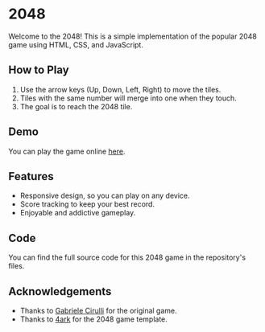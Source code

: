 # 2048

Welcome to the 2048! This is a simple implementation of the popular 2048 game using HTML, CSS, and JavaScript.

## How to Play

1. Use the arrow keys (Up, Down, Left, Right) to move the tiles.
2. Tiles with the same number will merge into one when they touch.
3. The goal is to reach the 2048 tile.

## Demo

You can play the game online [here](https://2048.najm.uk).

## Features

- Responsive design, so you can play on any device.
- Score tracking to keep your best record.
- Enjoyable and addictive gameplay.

## Code

You can find the full source code for this 2048 game in the repository's files.

## Acknowledgements

- Thanks to [Gabriele Cirulli](https://gabrielecirulli.github.io/2048/) for the original game.
- Thanks to [4ark](https://github.com/4ark) for the 2048 game template.